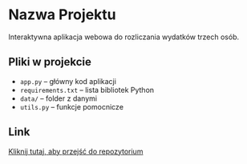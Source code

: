 # Nazwa Projektu
Interaktywna aplikacja webowa do rozliczania wydatków trzech osób.

## Pliki w projekcie
- `app.py` – główny kod aplikacji
- `requirements.txt` – lista bibliotek Python
- `data/` – folder z danymi
- `utils.py` – funkcje pomocnicze

## Link
[Kliknij tutaj, aby przejść do repozytorium](https://github.com/twoj-login/twoje-repo](https://wydatki-bjk6cyrm89bqgopvnmhuoj.streamlit.app/))
